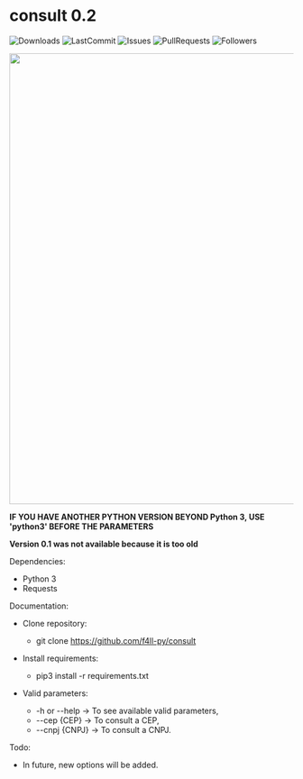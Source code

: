 # consult 0.2

![Downloads](https://img.shields.io/github/downloads/f4ll-py/consult/total)
![LastCommit](https://img.shields.io/github/last-commit/f4ll-py/consult)
![Issues](https://img.shields.io/github/issues/f4ll-py/consult)
![PullRequests](https://img.shields.io/github/issues-pr/f4ll-py/consult)
![Followers](https://img.shields.io/github/followers/f4ll-py?label=Follow)

<img src = "https://i.imgur.com/Algx3hg.png" width = 800>

**IF YOU HAVE ANOTHER PYTHON VERSION BEYOND Python 3, USE 'python3' BEFORE THE PARAMETERS**

**Version 0.1 was not available because it is too old**

Dependencies:
  - Python 3
  - Requests
  
Documentation:
  - Clone repository:
    - git clone https://github.com/f4ll-py/consult
    
  - Install requirements:
    - pip3 install -r requirements.txt
    
  - Valid parameters:
    - -h or --help -> To see available valid parameters,
    - --cep {CEP} -> To consult a CEP,
    - --cnpj {CNPJ} -> To consult a CNPJ.
    
Todo:
  - In future, new options will be added.
  

